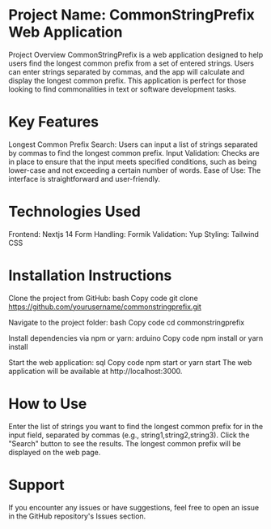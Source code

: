 # Project Name: CommonStringPrefix Web Application
Project Overview
CommonStringPrefix is a web application designed to help users find the longest common prefix from a set of entered strings. Users can enter strings separated by commas, and the app will calculate and display the longest common prefix. This application is perfect for those looking to find commonalities in text or software development tasks.

# Key Features
Longest Common Prefix Search: Users can input a list of strings separated by commas to find the longest common prefix.
Input Validation: Checks are in place to ensure that the input meets specified conditions, such as being lower-case and not exceeding a certain number of words.
Ease of Use: The interface is straightforward and user-friendly.

# Technologies Used
Frontend: Nextjs 14
Form Handling: Formik
Validation: Yup
Styling: Tailwind CSS


# Installation Instructions
Clone the project from GitHub:
bash
Copy code
git clone https://github.com/yourusername/commonstringprefix.git

Navigate to the project folder:
bash
Copy code
cd commonstringprefix

Install dependencies via npm or yarn:
arduino
Copy code
npm install
or
yarn install

Start the web application:
sql
Copy code
npm start
or
yarn start
The web application will be available at http://localhost:3000.

# How to Use
Enter the list of strings you want to find the longest common prefix for in the input field, separated by commas (e.g., string1,string2,string3).
Click the "Search" button to see the results.
The longest common prefix will be displayed on the web page.

# Support
If you encounter any issues or have suggestions, feel free to open an issue in the GitHub repository's Issues section.
